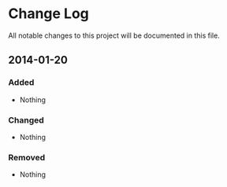 Change Log
====

All notable changes to this project will be documented in this file.

## 2014-01-20

### Added

- Nothing

### Changed

- Nothing

### Removed

- Nothing
